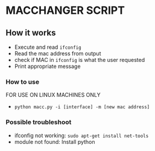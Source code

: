# MACCHANGER SCRIPT

## How it works 
* Execute and read ```ifconfig```
* Read the mac address from output
* check if MAC in ```ifconfig``` is what the user requested
* Print appropriate message


### How to use
FOR USE ON LINUX MACHINES ONLY

* ```python macc.py -i [interface] -m [new mac address]```


### Possible troubleshoot 

* ifconfig not working: ```sudo apt-get install net-tools```
* module not found: Install python




